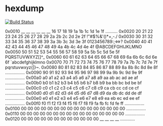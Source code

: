 # hexdump
[![Build Status](https://travis-ci.org/szefoski/hexdump.svg?branch=master)](https://travis-ci.org/szefoski/hexdump)

  0x0010  __ __ __ __ __ __ 16 17 18 19 1a 1b 1c 1d 1e 1f        ..........
  0x0020  20 21 22 23 24 25 26 27 28 29 2a 2b 2c 2d 2e 2f   !"#$%&'()*+,-./
  0x0030  30 31 32 33 34 35 36 37 38 39 3a 3b 3c 3d 3e 3f  0123456789:;<=>?
  0x0040  40 41 42 43 44 45 46 47 48 49 4a 4b 4c 4d 4e 4f  @ABCDEFGHIJKLMNO
  0x0050  50 51 52 53 54 55 56 57 58 59 5a 5b 5c 5d 5e 5f  PQRSTUVWXYZ[\]^_
  0x0060  60 61 62 63 64 65 66 67 68 69 6a 6b 6c 6d 6e 6f  `abcdefghijklmno
  0x0070  70 71 72 73 74 75 76 77 78 79 7a 7b 7c 7d 7e 7f  pqrstuvwxyz{|}~.
  0x0080  80 81 82 83 84 85 86 87 88 89 8a 8b 8c 8d 8e 8f  ................
  0x0090  90 91 92 93 94 95 96 97 98 99 9a 9b 9c 9d 9e 9f  ................
  0x00a0  a0 a1 a2 a3 a4 a5 a6 a7 a8 a9 aa ab ac ad ae af  ................
  0x00b0  b0 b1 b2 b3 b4 b5 b6 b7 b8 b9 ba bb bc bd be bf  ................
  0x00c0  c0 c1 c2 c3 c4 c5 c6 c7 c8 c9 ca cb cc cd ce cf  ................
  0x00d0  d0 d1 d2 d3 d4 d5 d6 d7 d8 d9 da db dc dd de df  ................
  0x00e0  e0 e1 e2 e3 e4 e5 e6 e7 e8 e9 ea eb ec ed ee ef  ................
  0x00f0  f0 f1 f2 f3 f4 f5 f6 f7 f8 f9 fa fb fc fd fe ff  ................
  0x0100  00 00 00 00 00 00 00 00 00 00 00 00 00 00 00 00  ................
  0x0110  00 00 00 00 00 00 00 00 00 00 00 00 00 00 00 00  ................
  0x0120  00 00 00 00 00 00 00 00 00 00 00 00 __ __ __ __  ............

